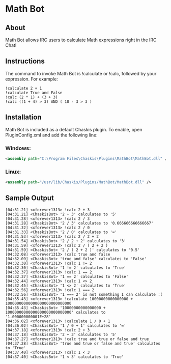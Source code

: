 ﻿Math Bot
==========

About
-------

Math Bot allows IRC users to calculate Math expressions right in the IRC Chat!

Instructions
--------------

The command to invoke Math Bot is !calculate or !calc, followed by your expression.  For example:

```
!calculate 2 + 1
!calculate True and False
!calc (2 * 1) + (3 + 3)
!calc ((1 + 4) > 3) AND ( 10 - 3 > 3 )
```

Installation
--------
Math Bot is included as a default Chaskis plugin.  To enable, open PluginConfig.xml and add the following line:

### Windows: ###

```XML
<assembly path="C:\Program Files\Chaskis\Plugins\MathBot\MathBot.dll" />
```

### Linux: ###

```XML
<assembly path="/usr/lib/Chaskis/Plugins/MathBot/MathBot.dll" />
```

Sample Output
--------
```
[04:31.21] <xforever1313> !calc 2 + 3
[04:31.21] <ChaskisBot> '2 + 3' calculates to '5'
[04:31.28] <xforever1313> !calc 2 / 3
[04:31.28] <ChaskisBot> '2 / 3' calculates to '0.666666666666667'
[04:31.32] <xforever1313> !calc 2 / 0
[04:31.33] <ChaskisBot> '2 / 0' calculates to '∞'
[04:31.53] <xforever1313> !calc 2 / 2 + 2
[04:31.54] <ChaskisBot> '2 / 2 + 2' calculates to '3'
[04:31.59] <xforever1313> !calc 2 / ( 2 + 2 )
[04:31.59] <ChaskisBot> '2 / ( 2 + 2 )' calculates to '0.5'
[04:32.08] <xforever1313> !calc true and false
[04:32.09] <ChaskisBot> 'true and false' calculates to 'False'
[04:32.30] <xforever1313> !calc 1 != 2
[04:32.30] <ChaskisBot> '1 != 2' calculates to 'True'
[04:32.37] <xforever1313> !calc 1 == 2
[04:32.37] <ChaskisBot> '1 == 2' calculates to 'False'
[04:32.44] <xforever1313> !calc 1 <> 2
[04:32.45] <ChaskisBot> '1 <> 2' calculates to 'True'
[04:32.56] <xforever1313> !calc 1 === 2
[04:32.56] <ChaskisBot> '1 === 2' is not something I can calculate :(
[04:35.43] <xforever1313> !calculate 10000000000000000 + 10000000000000000000000000000
[04:35.43] <ChaskisBot> '10000000000000000 + 10000000000000000000000000000' calculates to
'1.000000000001E+28'
[04:36.02] <xforever1313> !calculate 1 / 0 + 1
[04:36.02] <ChaskisBot> '1 / 0 + 1' calculates to '∞'
[04:37.18] <xforever1313> !calc 2 + 3
[04:37.18] <ChaskisBot> '2 + 3' calculates to '5'
[04:37.27] <xforever1313> !calc true and true or false and true
[04:37.28] <ChaskisBot> 'true and true or false and true' calculates to 'True'
[04:37.40] <xforever1313> !calc 1 < 3
[04:37.40] <ChaskisBot> '1 < 3' calculates to 'True'
```
